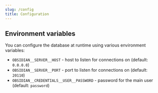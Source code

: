 ```yaml
---
slug: /config
title: Configuration
---
```


## Environment variables

You can configure the database at runtime using various environment variables:

- `OBSIDIAN__SERVER__HOST` -
  host to listen for connections on
  (default: `0.0.0.0`)
- `OBSIDIAN__SERVER__PORT` -
  port to listen for connections on
  (default: `20110`)
- `OBSIDIAN__CREDENTIALS__USER__PASSWORD` -
  password for the main user
  (default: `password`)

